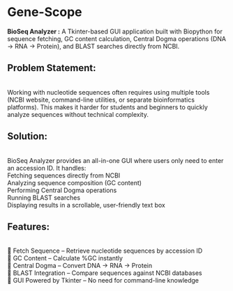 # <h1>Gene-Scope</h1>
<b>BioSeq Analyzer :</b>  A Tkinter-based GUI application built with Biopython for sequence fetching, GC content calculation, Central Dogma operations (DNA → RNA → Protein), and BLAST searches directly from NCBI.

<h2>Problem Statement:</h2><br>
Working with nucleotide sequences often requires using multiple tools (NCBI website, command-line utilities, or separate bioinformatics platforms). This makes it harder for students and beginners to quickly analyze sequences without technical complexity.

<h2>Solution:</h2><br>
BioSeq Analyzer provides an all-in-one GUI where users only need to enter an accession ID. It handles:<br>
Fetching sequences directly from NCBI<br>
Analyzing sequence composition (GC content)<br>
Performing Central Dogma operations<br>
Running BLAST searches<br>
Displaying results in a scrollable, user-friendly text box<br>

<h2>Features:</h2><br>
🔹 Fetch Sequence – Retrieve nucleotide sequences by accession ID<br>
🔹 GC Content – Calculate %GC instantly<br>
🔹 Central Dogma – Convert DNA → RNA → Protein<br>
🔹 BLAST Integration – Compare sequences against NCBI databases<br>
🔹 GUI Powered by Tkinter – No need for command-line knowledge<br>
